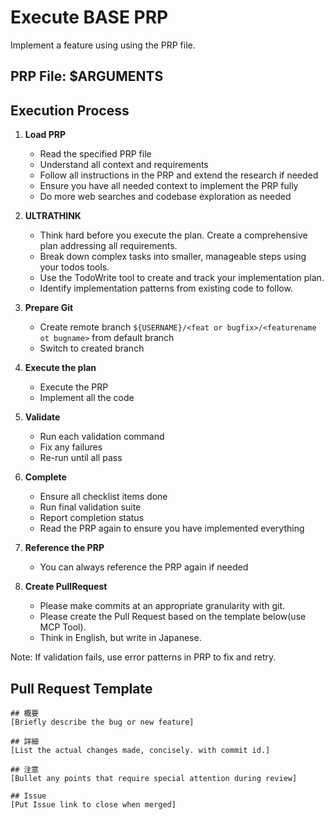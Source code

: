 # Execute BASE PRP

Implement a feature using using the PRP file.

## PRP File: $ARGUMENTS

## Execution Process

1. **Load PRP**

   - Read the specified PRP file
   - Understand all context and requirements
   - Follow all instructions in the PRP and extend the research if needed
   - Ensure you have all needed context to implement the PRP fully
   - Do more web searches and codebase exploration as needed

2. **ULTRATHINK**

   - Think hard before you execute the plan. Create a comprehensive plan addressing all requirements.
   - Break down complex tasks into smaller, manageable steps using your todos tools.
   - Use the TodoWrite tool to create and track your implementation plan.
   - Identify implementation patterns from existing code to follow.

3. **Prepare Git**

   - Create remote branch `${USERNAME}/<feat or bugfix>/<featurename ot bugname>` from default branch
   - Switch to created branch

4. **Execute the plan**

   - Execute the PRP
   - Implement all the code

5. **Validate**

   - Run each validation command
   - Fix any failures
   - Re-run until all pass

6. **Complete**

   - Ensure all checklist items done
   - Run final validation suite
   - Report completion status
   - Read the PRP again to ensure you have implemented everything

7. **Reference the PRP**

   - You can always reference the PRP again if needed

8. **Create PullRequest**

   - Please make commits at an appropriate granularity with git.
   - Please create the Pull Request based on the template below(use MCP Tool).
   - Think in English, but write in Japanese.

Note: If validation fails, use error patterns in PRP to fix and retry.

## Pull Request Template

```
## 概要
[Briefly describe the bug or new feature]

## 詳細
[List the actual changes made, concisely. with commit id.]

## 注意
[Bullet any points that require special attention during review]

## Issue
[Put Issue link to close when merged]

```
